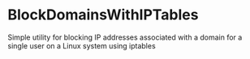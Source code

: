 # BlockDomainsWithIPTables
Simple utility for blocking IP addresses associated with a domain for a single user on a Linux system using iptables
